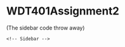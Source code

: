 # WDT401Assignment2

(The sidebar code throw away)

	<!-- Sidebar -->
<div class="w3-sidebar w3-transparent w3-bar-block" style="width:100%">
<br> <br> <br> <br> <br> <br> <br> <br> <br>
	<!-- Related to awesome icons link -->
	<a href="https://www.facebook.com/FCampFU/" class="fa fa-facebook"></a><br>
	<a href="https://www.youtube.com/watch?v=dQw4w9WgXcQ" class="fa fa-youtube"></a><br>
	<a href="https://www.instagram.com" class="fa fa-instagram"></a><br>

</div>
